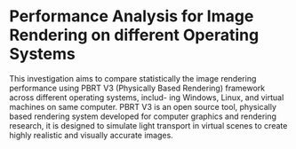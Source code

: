# Performance Analysis for Image Rendering on different Operating Systems

This investigation aims to compare statistically the
image rendering performance using PBRT V3 (Physically Based
Rendering) framework across different operating systems, includ-
ing Windows, Linux, and virtual machines on same computer.
PBRT V3 is an open source tool, physically based rendering
system developed for computer graphics and rendering research,
it is designed to simulate light transport in virtual scenes to create
highly realistic and visually accurate images.
